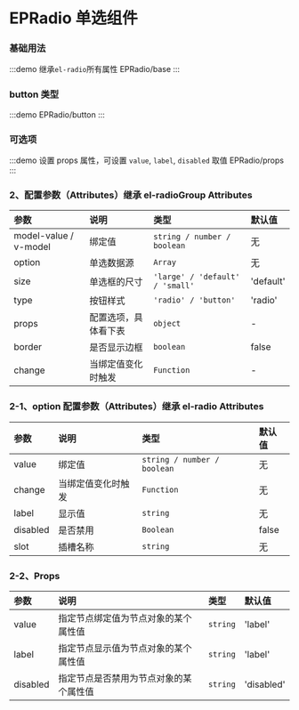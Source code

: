 # EPRadio 单选组件

### 基础用法

:::demo 继承`el-radio`所有属性
EPRadio/base
:::

### button 类型

:::demo
EPRadio/button
:::

### 可选项

:::demo 设置 props 属性，可设置 `value`, `label`, `disabled` 取值
EPRadio/props
:::

### 2、配置参数（Attributes）继承 el-radioGroup Attributes

| 参数                  | 说明                 | 类型                            | 默认值    |
| :-------------------- | :------------------- | :------------------------------ | :-------- |
| model-value / v-model | 绑定值               | `string / number / boolean`     | 无        |
| option                | 单选数据源           | `Array `                        | 无        |
| size                  | 单选框的尺寸         | `'large' / 'default' / 'small'` | 'default' |
| type                  | 按钮样式             | `'radio' / 'button'`            | 'radio'   |
| props                 | 配置选项，具体看下表 | `object`                        | -         |
| border                | 是否显示边框         | `boolean`                       | false     |
| change                | 当绑定值变化时触发   | `Function`                      | -         |

### 2-1、option 配置参数（Attributes）继承 el-radio Attributes

| 参数     | 说明               | 类型                        | 默认值 |
| :------- | :----------------- | :-------------------------- | :----- |
| value    | 绑定值             | `string / number / boolean` | 无     |
| change   | 当绑定值变化时触发 | `Function`                  | 无     |
| label    | 显示值             | `string`                    | 无     |
| disabled | 是否禁用           | `Boolean`                   | false  |
| slot     | 插槽名称           | `string`                    | 无     |

### 2-2、Props

| 参数     | 说明                                   | 类型     | 默认值     |
| :------- | :------------------------------------- | :------- | :--------- |
| value    | 指定节点绑定值为节点对象的某个属性值   | `string` | 'label'    |
| label    | 指定节点显示值为节点对象的某个属性值   | `string` | 'label'    |
| disabled | 指定节点是否禁用为节点对象的某个属性值 | `string` | 'disabled' |
